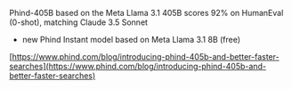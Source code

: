 <!--
date: 2024-09-12T00:39:36
-->

Phind-405B based on the Meta Llama 3.1 405B scores 92% on HumanEval (0-shot), matching Claude 3.5 Sonnet

+ new Phind Instant model based on Meta Llama 3.1 8B (free)

[https://www.phind.com/blog/introducing-phind-405b-and-better-faster-searches](https://www.phind.com/blog/introducing-phind-405b-and-better-faster-searches)